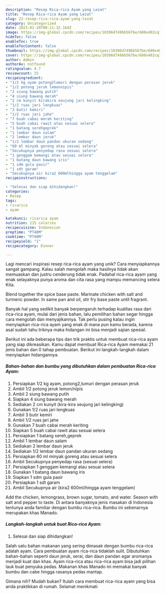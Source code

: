 ```yaml
---
description: "Resep Rica-rica Ayam yang Lezat"
title: "Resep Rica-rica Ayam yang Lezat"
slug: 22-resep-rica-rica-ayam-yang-lezat
category: Uncategorized
date: 2023-01-28T00:11:32.164Z
image: https://img-global.cpcdn.com/recipes/10396d7496b567be/680x482cq70/rica-rica-ayam-foto-resep-utama.jpg
hideToc: false
enableToc: true
enableTocContent: false
thumbnail: https://img-global.cpcdn.com/recipes/10396d7496b567be/680x482cq70/rica-rica-ayam-foto-resep-utama.jpg
cover: https://img-global.cpcdn.com/recipes/10396d7496b567be/680x482cq70/rica-rica-ayam-foto-resep-utama.jpg
author: Admin
authorAv: notfound
ratingvalue: 4.7
reviewcount: 25
recipeingredient:
- "1/2 kg ayam potong2lumuri dengan perasan jeruk"
- "1/2 potong jeruk lemonnipis"
- "2 siung bawang putih"
- "4 siung bawang merah"
- "2 cm kunyit kirakira seujung jari kelingking"
- "1/2 ruas jari lengkuas"
- "3 butir kemiri"
- "1/2 ruas jari jahe"
- "7 buah cabai merah keriting"
- "5 buah cabai rawit atau sesuai selera"
- "1 batang serehgeprek"
- "1 lembar daun salam"
- "2 lembar daun jeruk"
- "1/2 lembar daun pandan ukuran sedang"
- "60 ml minyak goreng atau sesuai selera"
- "Secukupnya penyedap rasa sesuai selera"
- "1 genggam kemangi atau sesuai selera"
- "1 batang daun bawang iris"
- "1 sdm gula pasir"
- "1 sdt garam"
- "Secukupnya air kira2 600mlhingga ayam tenggelam"
recipeinstructions:

- "Selesai dan siap dihidangkan!"
categories:
- Resep
tags:
- ricarica
- ayam

katakunci: ricarica ayam 
nutrition: 215 calories
recipecuisine: Indonesian
preptime: "PT40M"
cooktime: "PT40M"
recipeyield: "1"
recipecategory: Dinner

---
```





Lagi mencari inspirasi resep rica-rica ayam yang unik? Cara menyiapkannya sangat gampang. Kalau salah mengolah maka hasilnya tidak akan memuaskan dan justru cenderung tidak enak. Padahal rica-rica ayam yang enak selayaknya punya aroma dan cita rasa yang mampu memancing selera Kita.





Blend together the spice base paste. Marinate chicken with salt and turmeric powder. In same pan and oil, stir fry base paste until fragrant.

Banyak hal yang sedikit banyak berpengaruh terhadap kualitas rasa dari rica-rica ayam, mulai dari jenis bahan, lalu pemilihan bahan segar hingga cara mengolah dan menyajikannya. Tak perlu pusing kalau ingin menyiapkan rica-rica ayam yang enak di mana pun kamu berada, karena asal sudah tahu triknya maka hidangan ini bisa menjadi sajian spesial.






Berikut ini ada beberapa tips dan trik praktis untuk membuat rica-rica ayam yang siap dikreasikan. Kamu dapat membuat Rica-rica Ayam memakai 21 jenis bahan dan 0 tahap pembuatan. Berikut ini langkah-langkah dalam menyiapkan hidangannya.

<!--inarticleads1-->

##### Bahan-bahan dan bumbu yang dibutuhkan dalam pembuatan Rica-rica Ayam:

1. Persiapkan 1/2 kg ayam, potong2,lumuri dengan perasan jeruk
1. Ambil 1/2 potong jeruk lemon/nipis
1. Ambil 2 siung bawang putih
1. Siapkan 4 siung bawang merah
1. Sediakan 2 cm kunyit (kira-kira seujung jari kelingking)
1. Gunakan 1/2 ruas jari lengkuas
1. Ambil 3 butir kemiri
1. Ambil 1/2 ruas jari jahe
1. Gunakan 7 buah cabai merah keriting
1. Siapkan 5 buah cabai rawit atau sesuai selera
1. Persiapkan 1 batang sereh,geprek
1. Ambil 1 lembar daun salam
1. Sediakan 2 lembar daun jeruk
1. Sediakan 1/2 lembar daun pandan ukuran sedang
1. Persiapkan 60 ml minyak goreng atau sesuai selera
1. Ambil Secukupnya penyedap rasa (sesuai selera)
1. Persiapkan 1 genggam kemangi atau sesuai selera
1. Gunakan 1 batang daun bawang iris
1. Siapkan 1 sdm gula pasir
1. Persiapkan 1 sdt garam
1. Ambil Secukupnya air (kira2 600ml/hingga ayam tenggelam)


Add the chicken, lemongrass, brown sugar, tomato, and water. Season with salt and pepper to taste. Di antara banyaknya jenis masakan di Indonesia tentunya anda familiar dengan bumbu rica-rica. Bumbu ini sebenarnya merupakan khas Manado. 

<!--inarticleads2-->

##### Langkah-langkah untuk buat Rica-rica Ayam:


1. Selesai dan siap dihidangkan!

Salah satu bahan makanan yang sering dimasak dengan bumbu rica-rica adalah ayam. Cara pembuatan ayam rica-rica tidaklah sulit. Dibutuhkan bahan-bahan seperti daun jeruk, serai, dan daun pandan agar aromanya menjadi kuat dan khas. Ayam rica-rica atau rica-rica ayam bisa jadi pilihan lauk buat penyuka pedas. Makanan khas Manado ini memakai banyak bumbu dan cabe hingga rasanya pedas mantap. 

Gimana nih? Mudah bukan? Itulah cara membuat rica-rica ayam yang bisa anda praktikkan di rumah. Selamat menikmati
